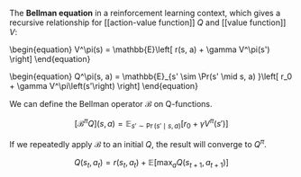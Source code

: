 The **Bellman equation** in a reinforcement learning context, which gives a recursive relationship for [[action-value function]] $Q$ and [[value function]] $V$:

\begin{equation}
V^\pi(s) = \mathbb{E}\left[ r(s, a) + \gamma V^\pi(s') \right]
\end{equation}

\begin{equation}
Q^\pi(s, a) = \mathbb{E}_{s' \sim \Pr(s' \mid s, a) }\left[ r_0 + \gamma V^\pi\left(s'\right) \right]
\end{equation}

We can define the Bellman operator $\mathcal{B}$ on Q-functions.

$$
\left[\mathcal{B}^\pi Q\right] (s, a) = \mathbb{E}_{s' \sim \Pr(s' \mid s, a) }\left[ r_0 + \gamma V^\pi\left(s'\right) \right]
$$

If we repeatedly apply $\mathcal{B}$ to an initial $Q$, the result will converge to $Q^\pi$.

$$
Q(s_t, a_t) = r(s_t, a_t) + \mathbb{E}\left[ \max_a Q(s_{t+1}, a_{t+1}) \right]
$$
